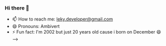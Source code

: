 ### Hi there 👋

- 📫 How to reach me: leky.developer@gmail.com
- 😄 Pronouns: Ambivert
- ⚡ Fun fact: I'm 2002 but just 20 years old cause i born on December 😄
-->
